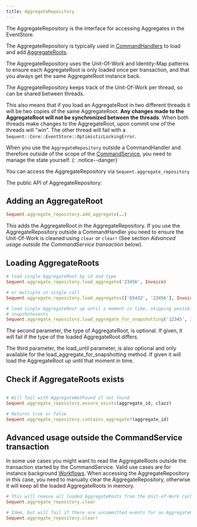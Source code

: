 ```yaml
---
title: AggregateRepository
---
```


The AggregateRepository is the interface for accessing Aggregates in the EventStore.

The AggregateRepository is typically used in [CommandHandlers](command-handler.html) to load and add [AggregateRoots](aggregate-root.html).

The AggregateRepository uses the Unit-Of-Work and Identity-Map patterns
to ensure each AggregateRoot is only loaded once per transaction,
and that you always get the same AggregateRoot instance back.

The AggregateRepository keeps track of the Unit-Of-Work per thread,
so can be shared between threads.

This also means that if you load an AggregateRoot in two different
threads it will be two copies of the same AggregateRoot. **Any changes
made to the AggregateRoot will not be synchronized between the threads**.
When both threads make changes to the AggregateRoot, upon commit one
of the threads will "win". The other thread will fail with a `Sequent::Core::EventStore::OptimisticLockingError`. 

When you use the `AggregateRepository` outside a CommandHandler
and therefore outside of the scope of the [CommandService](command-service.html), you need to manage
the state yourself.
{: .notice--danger}

You can access the AggregateRepository via `Sequent.aggregate_repository`

The public API of AggregateRepository:

## Adding an AggregateRoot

```ruby
Sequent.aggregate_repository.add_aggregate(..)
```

This adds the AggregateRoot in the AggregateRepository. If you
use the AggregateRepository outside a CommandHandler you need
to ensure the Unit-Of-Work is cleaned using `clear` or `clear!` (See section *Advanced usage outside the CommandService transaction* below).

## Loading AggregateRoots

```ruby
# load single AggregateRoot by id and type
Sequent.aggregate_repository.load_aggregate('23456', Invoice)

# or multiple in single call
Sequent.aggregate_repository.load_aggregates(['65432', '23456'], Invoice)

# load single AggregateRoot up until a moment in time, skipping possible 
# snapshotevents
Sequent.aggregate_repository.load_aggregate_for_snapshotting('12345', Invoice, load_until: '2022-02-14 13:20:48')
```

The second parameter, the type of AggregateRoot, is optional. If given,
it will fail if the type of the loaded AggregateRoot differs.

The third parameter, the load_until parameter, is also optional and only available
for the load_aggregate_for_snapshotting method. If given it will
load the AggregateRoot up until that moment in time.

## Check if AggregateRoots exists

```ruby

# Will fail with AggregateNotFound if not found
Sequent.aggregate_repository.ensure_exists(aggregate_id, clazz)

# Returns true or false
Sequent.aggregate_repository.contains_aggregate?(aggregate_id)

```

## Advanced usage outside the CommandService transaction

In some use cases you might want to read the AggregateRoots outside the transaction started by the CommandService. 
Valid use cases are for instance background [Workflows](workflow.html). When accessing the AggregateRepository in this case, you need to
manually clear the AggregateRepository, otherwise it will keep all the loaded
AggregateRoots in memory.

```ruby
# This will remove all loaded AggregateRoots from the Unit-of-Work cache
Sequent.aggregate_repository.clear

# Idem, but will fail if there are uncommitted events for an AggregateRoot
Sequent.aggregate_repository.clear!
```
